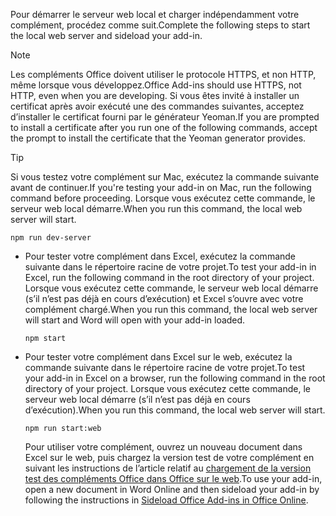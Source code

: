 
<span data-ttu-id="6c1c8-101">Pour démarrer le serveur web local et charger indépendamment votre complément, procédez comme suit.</span><span class="sxs-lookup"><span data-stu-id="6c1c8-101">Complete the following steps to start the local web server and sideload your add-in.</span></span>

> [!NOTE]
> <span data-ttu-id="6c1c8-102">Les compléments Office doivent utiliser le protocole HTTPS, et non HTTP, même lorsque vous développez.</span><span class="sxs-lookup"><span data-stu-id="6c1c8-102">Office Add-ins should use HTTPS, not HTTP, even when you are developing.</span></span> <span data-ttu-id="6c1c8-103">Si vous êtes invité à installer un certificat après avoir exécuté une des commandes suivantes, acceptez d’installer le certificat fourni par le générateur Yeoman.</span><span class="sxs-lookup"><span data-stu-id="6c1c8-103">If you are prompted to install a certificate after you run one of the following commands, accept the prompt to install the certificate that the Yeoman generator provides.</span></span>

> [!TIP]
> <span data-ttu-id="6c1c8-104">Si vous testez votre complément sur Mac, exécutez la commande suivante avant de continuer.</span><span class="sxs-lookup"><span data-stu-id="6c1c8-104">If you're testing your add-in on Mac, run the following command before proceeding.</span></span> <span data-ttu-id="6c1c8-105">Lorsque vous exécutez cette commande, le serveur web local démarre.</span><span class="sxs-lookup"><span data-stu-id="6c1c8-105">When you run this command, the local web server will start.</span></span>
>
> ```command&nbsp;line
> npm run dev-server
> ```

- <span data-ttu-id="6c1c8-106">Pour tester votre complément dans Excel, exécutez la commande suivante dans le répertoire racine de votre projet.</span><span class="sxs-lookup"><span data-stu-id="6c1c8-106">To test your add-in in Excel, run the following command in the root directory of your project.</span></span> <span data-ttu-id="6c1c8-107">Lorsque vous exécutez cette commande, le serveur web local démarre (s’il n’est pas déjà en cours d’exécution) et Excel s’ouvre avec votre complément chargé.</span><span class="sxs-lookup"><span data-stu-id="6c1c8-107">When you run this command, the local web server will start and Word will open with your add-in loaded.</span></span>

    ```command&nbsp;line
    npm start
    ```

- <span data-ttu-id="6c1c8-108">Pour tester votre complément dans Excel sur le web, exécutez la commande suivante dans le répertoire racine de votre projet.</span><span class="sxs-lookup"><span data-stu-id="6c1c8-108">To test your add-in in Excel on a browser, run the following command in the root directory of your project.</span></span> <span data-ttu-id="6c1c8-109">Lorsque vous exécutez cette commande, le serveur web local démarre (s’il n’est pas déjà en cours d’exécution).</span><span class="sxs-lookup"><span data-stu-id="6c1c8-109">When you run this command, the local web server will start.</span></span>

    ```command&nbsp;line
    npm run start:web
    ```

    <span data-ttu-id="6c1c8-110">Pour utiliser votre complément, ouvrez un nouveau document dans Excel sur le web, puis chargez la version test de votre complément en suivant les instructions de l’article relatif au [chargement de la version test des compléments Office dans Office sur le web](../testing/sideload-office-add-ins-for-testing.md#sideload-an-office-add-in-in-office-on-the-web).</span><span class="sxs-lookup"><span data-stu-id="6c1c8-110">To use your add-in, open a new document in Word Online and then sideload your add-in by following the instructions in [Sideload Office Add-ins in Office Online](../testing/sideload-office-add-ins-for-testing.md#sideload-an-office-add-in-in-office-on-the-web).</span></span>

